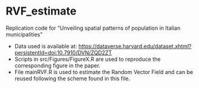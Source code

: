 # RVF_estimate
Replication code for "Unveiling spatial patterns of population in Italian municipalities"

- Data used is available at: https://dataverse.harvard.edu/dataset.xhtml?persistentId=doi:10.7910/DVN/ZQD2ZT
- Scripts in src/Figures/FigureX.R are used to reproduce the corresponding figure in the paper.
- File mainRVF.R is used to estimate the Random Vector Field and can be reused following the scheme found in this file.
  

